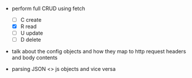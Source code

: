 - perform full CRUD using fetch

  - [ ] C create
  - [x] R read
  - [ ] U update
  - [ ] D delete

- talk about the config objects and how they map to http request headers and body contents
- parsing JSON <> js objects and vice versa
